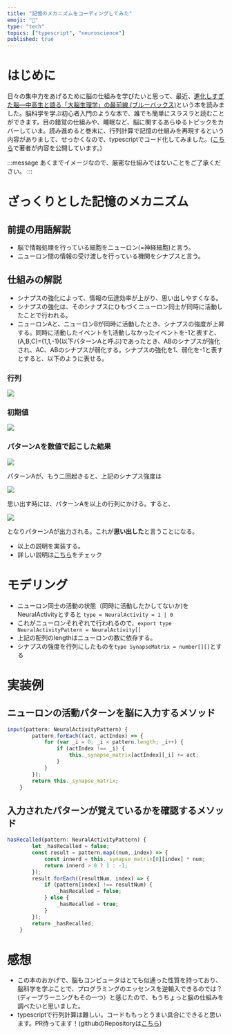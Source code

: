 ```yaml
---
title: "記憶のメカニズムをコーディングしてみた"
emoji: "🧠"
type: "tech"
topics: ["typescript", "neuroscience"]
published: true
---
```


# はじめに
日々の集中力をあげるために脳の仕組みを学びたいと思って、最近、[進化しすぎた脳―中高生と語る「大脳生理学」の最前線 (ブルーバックス)](https://amzn.to/2FRNeCA)という本を読みました。脳科学を学ぶ初心者入門のような本で、誰でも簡単にスラスラと読むことができます。目の錯覚の仕組みや、睡眠など、脳に関するあらゆるトピックをカバーしていま。読み進めると巻末に、行列計算で記憶の仕組みを再現するという内容がありまして、せっかくなので、typescriptでコード化してみました。([こちら](http://www.gaya.jp/spiking_neuron/matrix.htm)で著者が内容を公開しています。)

:::message
あくまでイメージなので、厳密な仕組みではないことをご了承ください。
:::

# ざっくりとした記憶のメカニズム

## 前提の用語解説
- 脳で情報処理を行っている細胞をニューロン(=神経細胞)と言う。
- ニューロン間の情報の受け渡しを行っている機関をシナプスと言う。

## 仕組みの解説

- シナプスの強化によって、情報の伝達効率が上がり、思い出しやすくなる。
- シナプスの強化は、そのシナプスにひもづくニューロン同士が同時に活動したことで行われる。
- ニューロンAと、ニューロンBが同時に活動したとき、シナプスの強度が上昇する。同時に活動したイベントを1,活動しなかったイベントを-1と表すと、(A,B,C)=(1,1,-1)(以下パターンAと呼ぶ)であったとき、ABのシナプスが強化され、AC、ABのシナプスが弱化する。シナプスの強化を1、弱化を-1と表すとすると、以下のように表せる。

### 行列

![](https://storage.googleapis.com/zenn-user-upload/xsbg8jjfkhz9tfqhhkv52u9wgtot)

### 初期値
![](https://storage.googleapis.com/zenn-user-upload/4vu0l6dltbjqcb2yim1lk6g8ynob)

### パターンAを数値で起こした結果
![](https://storage.googleapis.com/zenn-user-upload/mz58zxpdvfekibe5znb0ppgrjs1r)



パターンAが、もう二回起きると、上記のシナプス強度は

![](https://storage.googleapis.com/zenn-user-upload/w7hbd4ow9olepf8hce49z3t1fg93)

思い出す時には、パターンAを以上の行列にかける。すると、

![](https://storage.googleapis.com/zenn-user-upload/mbqenijdpikdodf5zwt88mvzw9aj)

となりパターンAが出力される。これが**思い出した**と言うことになる。


- 以上の説明を実装する。
- 詳しい説明は[こちら](http://www.gaya.jp/spiking_neuron/matrix.htm)をチェック

# モデリング
- ニューロン同士の活動の状態（同時に活動したかしてないか)をNeuralActivityとすると ` type = NeuralActivity = 1 | 0 `
- これがニューロンそれぞれで行われるので、`export type NeuralActivityPattern = NeuralActivity[]`
- 上記の配列のlengthはニューロンの数に依存する。
- シナプスの強度を行列にしたものを`type SynapseMatrix = number[][]`とする


# 実装例
## ニューロンの活動パターンを脳に入力するメソッド

```typescript
input(pattern: NeuralActivityPattern) {
		pattern.forEach((act, actIndex) => {
			for (var _i = 0; _i < pattern.length; _i++) {
				if (actIndex !== _i) {
					this._synapse_matrix[actIndex][_i] += act;
				}
			}
		});
		return this._synapse_matrix;
	}
```

## 入力されたパターンが覚えているかを確認するメソッド

```typescript
hasRecalled(pattern: NeuralActivityPattern) {
		let _hasRecalled = false;
		const result = pattern.map((num, index) => {
			const innerd = this._synapse_matrix[0][index] * num;
			return innerd > 0 ? 1 : -1;
		});
		result.forEach((resultNum, index) => {
			if (pattern[index] !== resultNum) {
				_hasRecalled = false;
			} else {
				_hasRecalled = true;
			}
		});
		return _hasRecalled;
	}
```



# 感想
- この本のおかげで、脳もコンピュータはとても似通った性質を持っており、脳科学を学ぶことで、プログラミングのエッセンスを逆輸入できるのでは？(ディープラーニングもその一つ）と感じたので、もうちょっと脳の仕組みを調べたいと思いました。
- typescriptで行列計算は難しい。コードももっとうまい具合にできると思います。PR待ってます！(githubのRepositoryは[こちら](https://github.com/ryuseikurata/neural_network))
